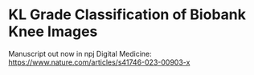 # KL Grade Classification of Biobank Knee Images

Manuscript out now in npj Digital Medicine: https://www.nature.com/articles/s41746-023-00903-x
